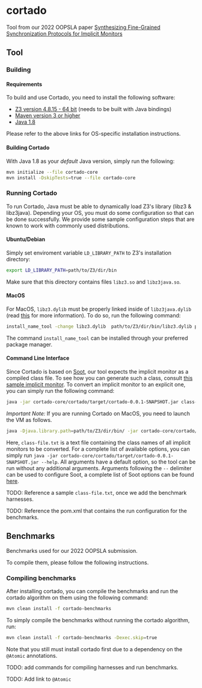 # cortado

Tool from our 2022 OOPSLA paper [Synthesizing Fine-Grained Synchronization Protocols for Implicit Monitors](todo)

## Tool

### Building

#### Requirements

To build and use Cortado, you need to install the following software:

- [Z3 version 4.8.15 - 64 bit](https://github.com/Z3Prover/z3) (needs to be built with Java bindings)
- [Maven version 3 or higher](https://maven.apache.org/install.html)
- [Java 1.8](https://www.java.com/en/download/manual.jsp)

Please refer to the above links for OS-specific installation instructions.

#### Building Cortado

With Java 1.8 as your *default* Java version, simply run the following:

```bash
mvn initialize --file cortado-core
mvn install -DskipTests=true --file cortado-core
```

### Running Cortado

To run Cortado, Java must be able to dynamically load Z3's library (libz3 & libz3java). Depending your OS, you must 
do some configuration so that can be done successfully. We provide some sample configuration steps that are known to
work with commonly used distributions.

#### Ubuntu/Debian

Simply set enviroment variable `LD_LIBRARY_PATH` to Z3's installation directory:

```bash
export LD_LIBRARY_PATH=path/to/Z3/dir/bin
```

Make sure that this directory contains files `libz3.so` and `libz3java.so`.

#### MacOS

For MacOS, `libz3.dylib` must be properly linked inside of `libz3java.dylib` (read [this](https://github.com/Z3Prover/z3/issues/294#issuecomment-352472522) for more information). To do so, run the following command:

```bash
install_name_tool -change libz3.dylib  path/to/Z3/dir/bin/libz3.dylib path/to/Z3/dir/bin/libz3java.dylib
```

The command `install_name_tool` can be installed through your preferred package manager.

#### Command Line Interface

Since Cortado is based on [Soot](http://soot-oss.github.io/soot/), our tool expects the implicit monitor as a compiled class file. 
To see how you can generate such a class, consult [this sample implicit monitor](https://github.com/utopia-group/cortado/blob/main/cortado-benchmarks/cortado-benchmark-implementations/src/main/java/edu/utexas/cs/utopia/cortado/githubbenchmarks/org/springframework/util/ImplicitConcurrencyThrottleSupport.java).
To convert an implicit monitor to an explicit one, you can simply run the following command:

```bash
java -jar cortado-core/cortado/target/cortado-0.0.1-SNAPSHOT.jar class-file.txt [tool options] -- [soot options]
```

*Important Note:* If you are running Cortado on MacOS, you need to launch the VM as follows.

```bash
java -Djava.library.path=path/to/Z3/dir/bin/ -jar cortado-core/cortado/target/cortado-0.0.1-SNAPSHOT.jar class-file.txt [tool options] -- [soot options]
```

Here, `class-file.txt` is a text file containing the class names of all implicit monitors to be converted. 
For a complete list of available options, you can simply run `java -jar cortado-core/cortado/target/cortado-0.0.1-SNAPSHOT.jar --help`. 
All arguments have a default option, so the tool can be run without any additional arguments. 
Arguments following the `--` delimiter can be used to configure Soot, a complete list of Soot options can be found [here](https://soot-oss.github.io/soot/docs/4.3.0-SNAPSHOT/options/soot_options.html).

TODO: Reference a sample `class-file.txt`, once we add the benchmark harnesses.

TODO: Reference the pom.xml that contains the run configuration for the benchmarks.


## Benchmarks
Benchmarks used for our 2022 OOPSLA submission.

To compile them, please follow the following instructions.

### Compiling benchmarks

After installing cortado, you can compile the benchmarks and run
the cortado algorithm on them using the following command:

```bash
mvn clean install -f cortado-benchmarks
```

To simply compile the benchmarks without running the cortado algorithm,
run:

```bash
mvn clean install -f cortado-benchmarks -Dexec.skip=true
```

Note that you still must install cortado first due to a dependency on
the `@Atomic` annotations.

TODO: add commands for compiling harnesses and run benchmarks.

TODO: Add link to `@Atomic`
